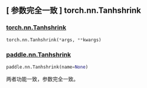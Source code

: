 ## [ 参数完全一致 ] torch.nn.Tanhshrink

### [torch.nn.Tanhshrink](https://pytorch.org/docs/stable/generated/torch.nn.Tanhshrink.html)

```python
torch.nn.Tanhshrink(*args, **kwargs)
```

### [paddle.nn.Tanhshrink](https://www.paddlepaddle.org.cn/documentation/docs/zh/api/paddle/nn/Tanhshrink_cn.html)

```python
paddle.nn.Tanhshrink(name=None)
```

两者功能一致，参数完全一致。
